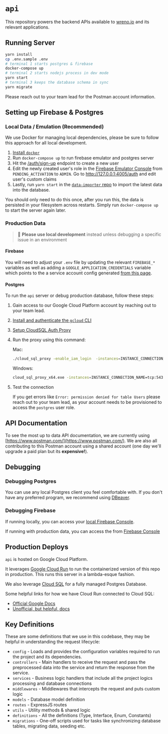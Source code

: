 # `api`

This repository powers the backend APIs available to [wreno.io](https://wreno.io) and its relevant applications.

## Running Server

```bash
yarn install
cp .env.sample .env
# terminal 1 starts postgres & firebase
docker-compose up
# terminal 2 starts nodejs process in dev mode
yarn start
# terminal 3 keeps the database schema in sync
yarn migrate
```

Please reach out to your team lead for the Postman account information.

## Setting up Firebase & Postgres

### Local Data / Emulation (Recommended)

We use Docker for managing local dependencies, please be sure to follow this approach for all local development.

1. [Install `docker`](https://docs.docker.com/get-docker/)
2. Run `docker-compose up` to run firebase emulator and postgres server
3. Hit the [/auth/sign-up](./documentation/Auth.md#user-creation) endpoint to create a new user
4. Edit the newly created user's role in the [Firebase Emulator Console](http://localhost:4005) from `PENDING_ACTIVATION` to `ADMIN`. Go to http://127.0.0.1:4005/auth and edit user's custom claims
5. Lastly, run `yarn start` in the [`data-importer` repo](https://github.com/wreno-io/data-importer) to import the latest data into the database.

You should only need to do this once, after you run this, the data is persisted in your filesystem across restarts. Simply run `docker-compose up` to start the server again later.

### Production Data

> 🚨 **Please use local development** instead unless debugging a specific issue in an environment

#### Firebase

You will need to adjust your `.env` file by updating the relevant `FIREBASE_*` variables as well as adding a `GOOGLE_APPLICATION_CREDENTIALS` variable which points to the a service account config generated [from this page](https://console.firebase.google.com/project/wreno-website/settings/serviceaccounts/adminsdk).

#### Postgres

To run the `api` server or debug production database, follow these steps:

1. Gain access to our Google Cloud Platform account by reaching out to your team lead.
2. [Install and authenticate the `gcloud` CLI](https://cloud.google.com/sdk/docs/authorizing)
3. [Setup CloudSQL Auth Proxy](https://cloud.google.com/sql/docs/postgres/connect-instance-auth-proxy)
4. Run the proxy using this command:

   Mac:

   ```bash
   ./cloud_sql_proxy -enable_iam_login  -instances=INSTANCE_CONNECTION_NAME=tcp:5432
   ```

   Windows:

   ```bash
   cloud_sql_proxy_x64.exe -instances=INSTANCE_CONNECTION_NAME=tcp:5432 -enable_iam_login
   ```

5. Test the connection

   If you get errors like `Error: permission denied for table Users` please reach out to your team lead, as your account needs to be provisioned to access the `postgres` user role.

## API Documentation

To see the most up to data API documentation, we are currently using [https://www.postman.com/](https://www.postman.com/). We are also all contributing to this Postman account using a shared account (one day we'll upgrade a paid plan but its **expensive!**).

## Debugging

### Debugging Postgres

You can use any local Postgres client you feel comfortable with. If you don't have any preferred program, we recommend using [DBeaver](https://dbeaver.io/).

### Debugging Firebase

If running locally, you can access your [local Firebase Console](http://localhost:4005).

If running with production data, you can access the from [Firebase Console](https://console.firebase.google.com/)

## Production Deploys

`api` is hosted on Google Cloud Platform.

It leverages [Google Cloud Run](https://cloud.google.com/run) to run the containerized version of this repo in production. This runs this server in a lambda-esque fashion.

We also leverage [Cloud SQL](https://cloud.google.com/sql) for a fully managed Postgres Database.

Some helpful links for how we have Cloud Run connected to Cloud SQL:

- [Official Google Docs](https://cloud.google.com/sql/docs/postgres/connect-run)
- [Unofficial, but helpful, docs](https://dev.to/wpreble1/deploy-a-full-stack-app-on-gcp-with-a-cloud-sql-connection-part-2-14il)

## Key Definitions

These are some definitions that we use in this codebase, they may be helpful in understanding the request lifecycle:

- `config` - Loads and provides the configuration variables required to run the project and its dependencies.
- `controllers` - Main handlers to receive the request and pass the preprocessed data into the service and return the response from the service.
- `services` - Business logic handlers that include all the project logics processing and database connections
- `middlewares` - Middlewares that intercepts the request and puts custom logic
- `models` - Database model definition
- `routes` - ExpressJS routes
- `utils` - Utility methods & shared logic
- `definitions` - All the definitions (Type, Interface, Enum, Constants)
- `migrations` - One-off scripts used for tasks like synchronizing database tables, migrating data, seeding etc.
